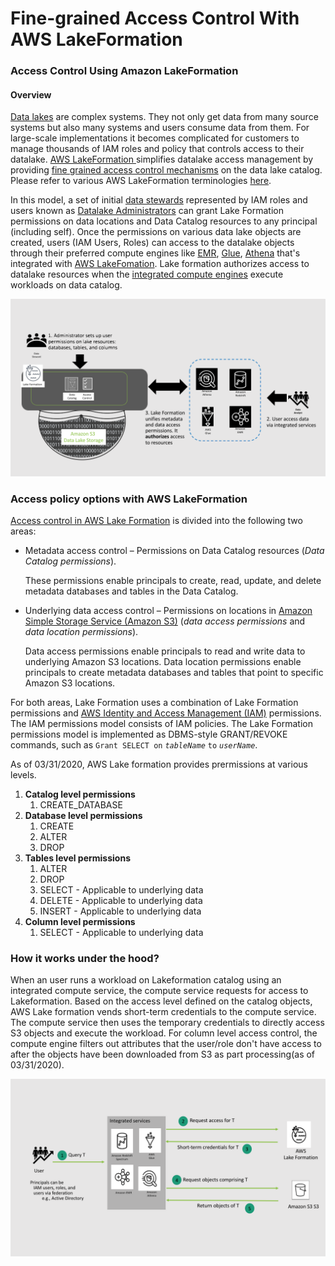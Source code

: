 # Fine-grained Access Control With AWS LakeFormation

### Access Control Using Amazon LakeFormation

#### Overview

[Data lakes](../) are complex systems. They not only get data  from many source systems but also many systems and users consume data from them. For large-scale implementations it becomes complicated for customers to manage thousands of IAM roles and policy that controls access to their datalake. [AWS LakeFormation ](https://aws.amazon.com/lake-formation/)simplifies datalake access management by providing [fine grained access control mechanisms](https://docs.aws.amazon.com/lake-formation/latest/dg/access-control-overview.html) on the data lake catalog. Please refer to various AWS LakeFormation terminologies [here](https://docs.aws.amazon.com/lake-formation/latest/dg/how-it-works.html#how-it-works-terminology).

In this model, a set of initial [data stewards](https://en.wikipedia.org/wiki/Data_steward) represented by IAM roles and users  known as  [ Datalake Administrators](https://docs.aws.amazon.com/lake-formation/latest/dg/getting-started-setup.html#create-data-lake-admin) can grant Lake Formation permissions on data locations and Data Catalog resources to any principal \(including self\). Once the permissions on various data lake objects are created, users \(IAM Users, Roles\) can access to the datalake objects through their preferred compute engines like [EMR](https://aws.amazon.com/emr/), [Glue](https://aws.amazon.com/glue/), [Athena](https://aws.amazon.com/athena/) that's integrated with [AWS LakeFomation](https://aws.amazon.com/lake-formation/). Lake formation authorizes access to datalake resources when the [integrated compute engines](https://docs.aws.amazon.com/lake-formation/latest/dg/what-is-lake-formation.html#service-integrations)  execute workloads on data catalog.

![](../.gitbook/assets/image%20%284%29.png)

### Access policy options with AWS LakeFormation

[Access control in AWS Lake Formation](https://docs.aws.amazon.com/lake-formation/latest/dg/access-control-overview.html) is divided into the following two areas:

* Metadata access control – Permissions on Data Catalog resources \(_Data Catalog permissions_\).

  These permissions enable principals to create, read, update, and delete metadata databases and tables in the Data Catalog.

* Underlying data access control – Permissions on locations in [Amazon Simple Storage Service \(Amazon S3\)](https://aws.amazon.com/s3/) \(_data access permissions_ and _data location permissions_\).

  Data access permissions enable principals to read and write data to underlying Amazon S3 locations. Data location permissions enable principals to create metadata databases and tables that point to specific Amazon S3 locations.

For both areas, Lake Formation uses a combination of Lake Formation permissions and [AWS Identity and Access Management \(IAM\)](https://aws.amazon.com/iam/) permissions. The IAM permissions model consists of IAM policies. The Lake Formation permissions model is implemented as DBMS-style GRANT/REVOKE commands, such as `Grant SELECT on` _`tableName`_ `to` _`userName`_.

As of 03/31/2020, AWS Lake formation provides prermissions at various levels.

1. **Catalog level permissions**
   1. CREATE\_DATABASE
2. **Database level permissions**
   1. CREATE
   2. ALTER
   3. DROP
3. **Tables level permissions**
   1. ALTER
   2. DROP
   3. SELECT - Applicable to underlying data
   4. DELETE - Applicable to underlying data
   5. INSERT - Applicable to underlying data
4. **Column level permissions**
   1. SELECT - Applicable to underlying data

### How it works under the hood?

When an user runs a workload on Lakeformation catalog using an integrated compute service,  the compute service requests for access to Lakeformation. Based on the access level defined on the catalog objects, AWS Lake formation vends short-term credentials to the compute service.  The compute service  then uses the temporary credentials to directly access S3 objects and execute the workload. For column level access control, the compute engine filters out attributes that the user/role  don't have access to after the objects have been downloaded from S3 as part processing\(as of 03/31/2020\).

![](../.gitbook/assets/image%20%283%29.png)

